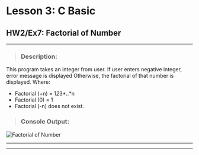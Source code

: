 # Lesson 3: C Basic
## HW2/Ex7: Factorial of Number
___

> ### **Description:**
This program takes an integer from user. If user enters negative integer, error message is displayed Otherwise, the factorial of that number is displayed.
Where:
* Factorial (+n) = 1*2*3*..*n
* Factorial (0) = 1
* Factorial (-n) does not exist.

> ### **Console Output:**

![Factorial of Number](https://drive.google.com/uc?id=1dEdggAwA8Ndi8GekcZIVf47P9X2duDDv)
___
___
